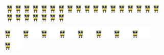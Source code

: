 ![](https://github.com/ToasturBruh/ToasturBruh/blob/main/img/tinyspunchdance.gif)![](https://github.com/ToasturBruh/ToasturBruh/blob/main/img/tinyspunchdance.gif)![](https://github.com/ToasturBruh/ToasturBruh/blob/main/img/tinyspunchdance.gif)![](https://github.com/ToasturBruh/ToasturBruh/blob/main/img/tinyspunchdance.gif)![](https://github.com/ToasturBruh/ToasturBruh/blob/main/img/tinyspunchdance.gif)![](https://github.com/ToasturBruh/ToasturBruh/blob/main/img/tinyspunchdance.gif)![](https://github.com/ToasturBruh/ToasturBruh/blob/main/img/tinyspunchdance.gif)![](https://github.com/ToasturBruh/ToasturBruh/blob/main/img/tinyspunchdance.gif)![](https://github.com/ToasturBruh/ToasturBruh/blob/main/img/tinyspunchdance.gif)![](https://github.com/ToasturBruh/ToasturBruh/blob/main/img/tinyspunchdance.gif)![](https://github.com/ToasturBruh/ToasturBruh/blob/main/img/tinyspunchdance.gif)![](https://github.com/ToasturBruh/ToasturBruh/blob/main/img/tinyspunchdance.gif)![](https://github.com/ToasturBruh/ToasturBruh/blob/main/img/tinyspunchdance.gif)![](https://github.com/ToasturBruh/ToasturBruh/blob/main/img/tinyspunchdance.gif)![](https://github.com/ToasturBruh/ToasturBruh/blob/main/img/tinyspunchdance.gif)![](https://github.com/ToasturBruh/ToasturBruh/blob/main/img/tinyspunchdance.gif)![](https://github.com/ToasturBruh/ToasturBruh/blob/main/img/tinyspunchdance.gif)![](https://github.com/ToasturBruh/ToasturBruh/blob/main/img/tinyspunchdance.gif)![](https://github.com/ToasturBruh/ToasturBruh/blob/main/img/tinyspunchdance.gif)![](https://github.com/ToasturBruh/ToasturBruh/blob/main/img/tinyspunchdance.gif)![](https://github.com/ToasturBruh/ToasturBruh/blob/main/img/tinyspunchdance.gif)![](https://github.com/ToasturBruh/ToasturBruh/blob/main/img/tinyspunchdance.gif)![](https://github.com/ToasturBruh/ToasturBruh/blob/main/img/tinyspunchdance.gif)![](https://github.com/ToasturBruh/ToasturBruh/blob/main/img/tinyspunchdance.gif)![](https://github.com/ToasturBruh/ToasturBruh/blob/main/img/tinyspunchdance.gif)

![](https://github.com/ToasturBruh/ToasturBruh/blob/main/img/spunchdance.gif)![](https://github.com/ToasturBruh/ToasturBruh/blob/main/img/spunchdance.gif)![](https://github.com/ToasturBruh/ToasturBruh/blob/main/img/spunchdance.gif)![](https://github.com/ToasturBruh/ToasturBruh/blob/main/img/spunchdance.gif)![](https://github.com/ToasturBruh/ToasturBruh/blob/main/img/spunchdance.gif)![](https://github.com/ToasturBruh/ToasturBruh/blob/main/img/spunchdance.gif)![](https://github.com/ToasturBruh/ToasturBruh/blob/main/img/spunchdance.gif)![](https://github.com/ToasturBruh/ToasturBruh/blob/main/img/spunchdance.gif)![](https://github.com/ToasturBruh/ToasturBruh/blob/main/img/spunchdance.gif)
